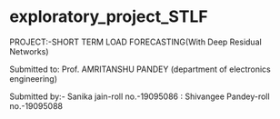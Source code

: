 # exploratory_project_STLF
PROJECT:-SHORT TERM LOAD FORECASTING(With Deep Residual Networks)

Submitted to: Prof. AMRITANSHU PANDEY (department of electronics engineering)

Submitted by:- Sanika jain-roll no.-19095086 : Shivangee Pandey-roll no.-19095088

